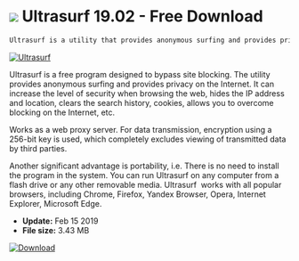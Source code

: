 # ![](https://cdn.softexe.net/static/icon/8/ultrasurf-7162.png) Ultrasurf 19.02 - Free Download

```sh
Ultrasurf is a utility that provides anonymous surfing and provides privacy on the Internet. Hides IP address and location, clears search history, cookies, allows you to overcome blocking on the Internet
```
[![Ultrasurf](https://gallery.dpcdn.pl/imgc/Tools/64483/g_-_420x350_1.5_-_x20151229174940_0.png)](https://softexe.net/win/internet/anonymizers-vpn/ultrasurf:gpfb.html)

Ultrasurf is a free program designed to bypass site blocking. The utility provides anonymous surfing and provides privacy on the Internet. It can increase the level of security when browsing the web, hides the IP address and location, clears the search history, cookies, allows you to overcome blocking on the Internet, etc.

Works as a web proxy server. For data transmission, encryption using a 256-bit key is used, which completely excludes viewing of transmitted data by third parties.&nbsp;

Another significant advantage is portability, i.e. There is no need to install the program in the system. You can run Ultrasurf on any computer from a flash drive or any other removable media. Ultrasurf &nbsp;works with all popular browsers, including Chrome, Firefox, Yandex Browser, Opera, Internet Explorer, Microsoft Edge.


- **Update:** Feb 15 2019
- **File size:** 3.43 MB

[![Download](https://cdn.softexe.net/static/img/download.png)](https://softexe.net/win/internet/anonymizers-vpn/ultrasurf:gpfb.html)

